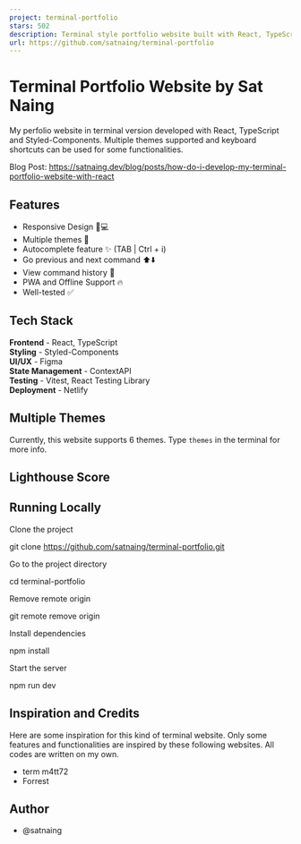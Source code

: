 ```yaml
---
project: terminal-portfolio
stars: 502
description: Terminal style portfolio website built with React, TypeScript and Styled-Components.
url: https://github.com/satnaing/terminal-portfolio
---
```


Terminal Portfolio Website by Sat Naing
=======================================

My perfolio website in terminal version developed with React, TypeScript and Styled-Components. Multiple themes supported and keyboard shortcuts can be used for some functionalities.

Blog Post: https://satnaing.dev/blog/posts/how-do-i-develop-my-terminal-portfolio-website-with-react

Features
--------

-   Responsive Design 📱💻
-   Multiple themes 🎨
-   Autocomplete feature ✨ (TAB | Ctrl + i)
-   Go previous and next command ⬆️⬇️
-   View command history 📖
-   PWA and Offline Support 🔥
-   Well-tested ✅

Tech Stack
----------

**Frontend** - React, TypeScript  
**Styling** - Styled-Components  
**UI/UX** - Figma  
**State Management** - ContextAPI  
**Testing** - Vitest, React Testing Library  
**Deployment** - Netlify

Multiple Themes
---------------

Currently, this website supports 6 themes. Type `themes` in the terminal for more info.

Lighthouse Score
----------------

Running Locally
---------------

Clone the project

git clone https://github.com/satnaing/terminal-portfolio.git

Go to the project directory

cd terminal-portfolio

Remove remote origin

git remote remove origin

Install dependencies

npm install

Start the server

npm run dev

Inspiration and Credits
-----------------------

Here are some inspiration for this kind of terminal website. Only some features and functionalities are inspired by these following websites. All codes are written on my own.

-   term m4tt72
-   Forrest

Author
------

-   @satnaing
